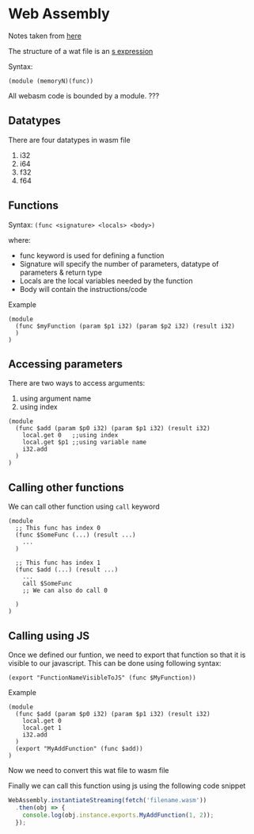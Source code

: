 # Web Assembly

Notes taken from [here](https://developer.mozilla.org/en-US/docs/WebAssembly/Understanding_the_text_format)

The structure of a wat file is an [s expression](https://en.wikipedia.org/wiki/S-expression)

Syntax:
```wasm
(module (memoryN)(func))
```

All webasm code is bounded by a module. ???

## Datatypes

There are four datatypes in wasm file
1. i32
2. i64
3. f32
4. f64


## Functions

Syntax:
  `(func <signature> <locals> <body>)`

where:
* func keyword is used for defining a function
* Signature will specify the number of parameters, datatype of parameters & return type
* Locals are the local variables needed by the function
* Body will contain the instructions/code

Example
```wasm
(module
  (func $myFunction (param $p1 i32) (param $p2 i32) (result i32)
  )
)
```

## Accessing parameters

There are two ways to access arguments:
1. using argument name
2. using index

```wasm
(module
  (func $add (param $p0 i32) (param $p1 i32) (result i32)
    local.get 0   ;;using index
    local.get $p1 ;;using variable name
    i32.add
  )
)
```

## Calling other functions

We can call other function using `call` keyword

```wasm
(module
  ;; This func has index 0
  (func $SomeFunc (...) (result ...)
    ...
  )

  ;; This func has index 1
  (func $add (...) (result ...)
    ...
    call $SomeFunc
    ;; We can also do call 0

  )
)
```

## Calling using JS
Once we defined our funtion, we need to export that function so that it is visible to our javascript. This can be done using following syntax:

 ```wasm
(export "FunctionNameVisibleToJS" (func $MyFunction))
```
Example
```wasm
(module
  (func $add (param $p0 i32) (param $p1 i32) (result i32)
    local.get 0
    local.get 1
    i32.add
  )
  (export "MyAddFunction" (func $add))
)

```

Now we need to convert this wat file to wasm file


Finally we can call this function using js using the following code snippet
```js
WebAssembly.instantiateStreaming(fetch('filename.wasm'))
  .then(obj => {
    console.log(obj.instance.exports.MyAddFunction(1, 2));
  });
```

